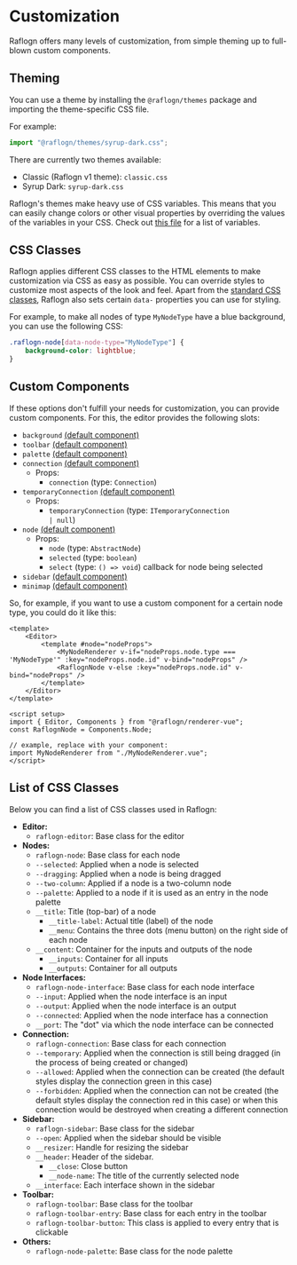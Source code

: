 # Customization

Raflogn offers many levels of customization, from simple theming up to full-blown custom components.

## Theming

You can use a theme by installing the `@raflogn/themes` package and importing the theme-specific CSS file.

For example:

```js
import "@raflogn/themes/syrup-dark.css";
```

There are currently two themes available:

-   Classic (Raflogn v1 theme): `classic.css`
-   Syrup Dark: `syrup-dark.css`

Raflogn's themes make heavy use of CSS variables.
This means that you can easily change colors or other visual properties by overriding the values of the variables in your CSS.
Check out [this file](https://github.com/noicu/raflogn/blob/dev-v2.0/packages/themes/src/classic/variables.scss) for a list of variables.

## CSS Classes

Raflogn applies different CSS classes to the HTML elements to make customization via CSS as easy as possible.
You can override styles to customize most aspects of the look and feel.
Apart from the [standard CSS classes](#list-of-css-classes), Raflogn also sets certain `data-` properties you can use for styling.

For example, to make all nodes of type `MyNodeType` have a blue background, you can use the following CSS:

```css
.raflogn-node[data-node-type="MyNodeType"] {
    background-color: lightblue;
}
```

## Custom Components

If these options don't fulfill your needs for customization, you can provide custom components.
For this, the editor provides the following slots:

-   `background` [(default component)](https://github.com/noicu/raflogn/blob/dev-v2.0/packages/renderer-vue/src/editor/Background.vue)
-   `toolbar` [(default component)](https://github.com/noicu/raflogn/blob/dev-v2.0/packages/renderer-vue/src/toolbar/Toolbar.vue)
-   `palette` [(default component)](https://github.com/noicu/raflogn/blob/dev-v2.0/packages/renderer-vue/src/nodepalette/NodePalette.vue)
-   `connection` [(default component)](https://github.com/noicu/raflogn/blob/dev-v2.0/packages/renderer-vue/src/connection/ConnectionWrapper.vue)
    -   Props:
        -   `connection` (type: <code><ApiLink type="classes" module="@raflogn/core" name="Connection">Connection</ApiLink></code>)
-   `temporaryConnection` [(default component)](https://github.com/noicu/raflogn/blob/dev-v2.0/packages/renderer-vue/src/connection/TemporaryConnection.vue)
    -   Props:
        -   `temporaryConnection` (type: <code><ApiLink type="interfaces" module="@raflogn/core" name="ITemporaryConnection">ITemporaryConnection</ApiLink> | null</code>)
-   `node` [(default component)](https://github.com/noicu/raflogn/blob/dev-v2.0/packages/renderer-vue/src/node/Node.vue)
    -   Props:
        -   `node` (type: <code><ApiLink type="classes" module="@raflogn/core" name="AbstractNode">AbstractNode</ApiLink></code>)
        -   `selected` (type: `boolean`)
        -   `select` (type: `() => void`) callback for node being selected
-   `sidebar` [(default component)](https://github.com/noicu/raflogn/blob/dev-v2.0/packages/renderer-vue/src/sidebar/Sidebar.vue)
-   `minimap` [(default component)](https://github.com/noicu/raflogn/blob/dev-v2.0/packages/renderer-vue/src/components/Minimap.vue)

So, for example, if you want to use a custom component for a certain node type, you could do it like this:

```vue
<template>
    <Editor>
        <template #node="nodeProps">
            <MyNodeRenderer v-if="nodeProps.node.type === 'MyNodeType'" :key="nodeProps.node.id" v-bind="nodeProps" />
            <RaflognNode v-else :key="nodeProps.node.id" v-bind="nodeProps" />
        </template>
    </Editor>
</template>

<script setup>
import { Editor, Components } from "@raflogn/renderer-vue";
const RaflognNode = Components.Node;

// example, replace with your component:
import MyNodeRenderer from "./MyNodeRenderer.vue";
</script>
```

## List of CSS Classes

Below you can find a list of CSS classes used in Raflogn:

-   **Editor:**
    -   `raflogn-editor`: Base class for the editor
-   **Nodes:**
    -   `raflogn-node`: Base class for each node
    -   `--selected`: Applied when a node is selected
    -   `--dragging`: Applied when a node is being dragged
    -   `--two-column`: Applied if a node is a two-column node
    -   `--palette`: Applied to a node if it is used as an entry in the node palette
    -   `__title`: Title (top-bar) of a node
        -   `__title-label`: Actual title (label) of the node
        -   `__menu`: Contains the three dots (menu button) on the right side of each node
    -   `__content`: Container for the inputs and outputs of the node
        -   `__inputs`: Container for all inputs
        -   `__outputs`: Container for all outputs
-   **Node Interfaces:**
    -   `raflogn-node-interface`: Base class for each node interface
    -   `--input`: Applied when the node interface is an input
    -   `--output`: Applied when the node interface is an output
    -   `--connected`: Applied when the node interface has a connection
    -   `__port`: The "dot" via which the node interface can be connected
-   **Connection:**
    -   `raflogn-connection`: Base class for each connection
    -   `--temporary`: Applied when the connection is still being dragged (in the process of being created or changed)
    -   `--allowed`: Applied when the connection can be created (the default styles display the connection green in this case)
    -   `--forbidden`: Applied when the connection can not be created (the default styles display the connection red in this case) or when this connection would be destroyed when creating a different connection
-   **Sidebar:**
    -   `raflogn-sidebar`: Base class for the sidebar
    -   `--open`: Applied when the sidebar should be visible
    -   `__resizer`: Handle for resizing the sidebar
    -   `__header`: Header of the sidebar.
        -   `__close`: Close button
        -   `__node-name`: The title of the currently selected node
    -   `__interface`: Each interface shown in the sidebar
-   **Toolbar:**
    -   `raflogn-toolbar`: Base class for the toolbar
    -   `raflogn-toolbar-entry`: Base class for each entry in the toolbar
    -   `raflogn-toolbar-button`: This class is applied to every entry that is clickable
-   **Others:**
    -   `raflogn-node-palette`: Base class for the node palette

